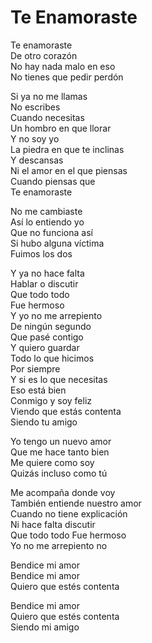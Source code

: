 # Te Enamoraste  

Te enamoraste  
De otro corazón  
No hay nada malo en eso  
No tienes que pedir perdón  

Si ya no me llamas  
No escribes  
Cuando necesitas  
Un hombro en que llorar  
Y no soy yo  
La piedra en que te inclinas  
Y descansas  
Ni el amor en el que piensas  
Cuando piensas que  
Te enamoraste  

No me cambiaste  
Así lo entiendo yo  
Que no funciona así  
Si hubo alguna víctima  
Fuimos los dos  

Y ya no hace falta  
Hablar o discutir  
Que todo todo  
Fue hermoso  
Y yo no me arrepiento  
De ningún segundo  
Que pasé contigo  
Y quiero guardar  
Todo lo que hicimos  
Por siempre  
Y si es lo que necesitas  
Eso está bien  
Conmigo y soy feliz  
Viendo que estás contenta  
Siendo tu amigo  

Yo tengo un nuevo amor  
Que me hace tanto bien  
Me quiere como soy  
Quizás incluso como tú  

Me acompaña donde voy  
También entiende nuestro amor  
Cuando no tiene explicación  
Ni hace falta discutir  
Que todo todo
Fue hermoso  
Yo no me arrepiento no  

Bendice mi amor  
Bendice mi amor  
Quiero que estés contenta  

Bendice mi amor  
Quiero que estés contenta  
Siendo mi amigo  

